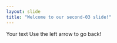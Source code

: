 ```yaml
---
layout: slide
title: "Welcome to our second-03 slide!"
---
```

Your text
Use the left arrow to go back!
